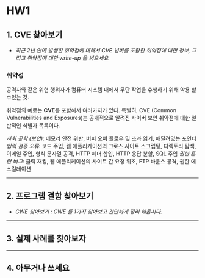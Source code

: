 # HW1

## 1. CVE 찾아보기
  - *최근 2년 안에 발생한 취약점에 대해서 CVE 넘버를 포함한 취약점에 대한 정보, 그리고 취약점에 대한 write-up 을 써오세요.*
  
  ### 취약성
   공격자와 같은 위협 행위자가 컴퓨터 시스템 내에서 무단 작업을 수행하기 위해 악용 할 수있는 것.

  취약점의 예로는 **CVE**를 포함해서 여러가지가 있다. 
  특별히, CVE (Common Vulnerabilities and Exposures)는 공개적으로 알려진 사이버 보안 취약점에 대한 일반적인 식별자 목록이다. 

  *사회 공학 (보안)*: 메모리 안전 위반, 버퍼 오버 플로우 및 초과 읽기, 매달려있는 포인터
  *입력 검증 오류*: 코드 주입, 웹 애플리케이션의 크로스 사이트 스크립팅, 디렉토리 탐색, 이메일 주입, 형식 문자열 공격, HTTP 헤더 삽입, HTTP 응답 분할, SQL 주입
  *권한 혼란 버그*: 클릭 재킹, 웹 애플리케이션의 사이트 간 요청 위조, FTP 바운스 공격, 권한 에스컬레이션
  


---  

## 2. 프로그램 결함 찾아보기
  - *CWE 찾아보기 : CWE 를 1가지 찾아보고 간단하게 정리 해옵시다.*




---

## 3. 실제 사례를 찾아보자

---

## 4. 아무거나 쓰세요

